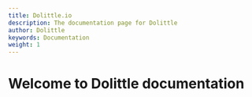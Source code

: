 ```yaml
---
title: Dolittle.io
description: The documentation page for Dolittle
author: Dolittle
keywords: Documentation
weight: 1
---
```

# Welcome to Dolittle documentation

